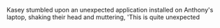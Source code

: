 Kasey stumbled upon an unexpected application installed on Anthony's laptop, shaking their head and muttering, 'This is quite unexpected
